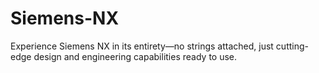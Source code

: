 # Siemens-NX
Experience Siemens NX in its entirety—no strings attached, just cutting-edge design and engineering capabilities ready to use.
